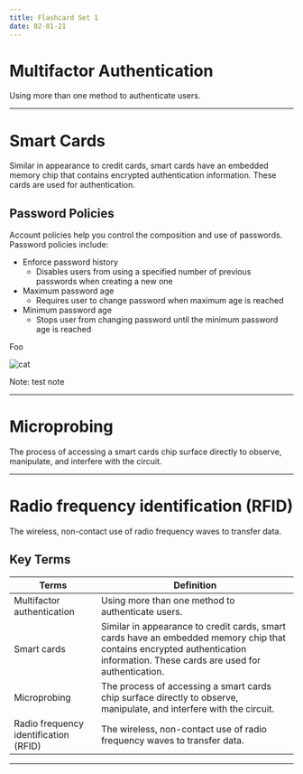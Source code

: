 ```yaml
---
title: Flashcard Set 1
date: 02-01-21
---
```


# Multifactor Authentication

Using more than one method to authenticate users.

---

# Smart Cards

Similar in appearance to credit cards, smart cards have an embedded memory chip that contains encrypted authentication information. These cards are used for authentication.

## Password Policies

Account policies help you control the composition and use of passwords. Password policies include:

- Enforce password history
  - Disables users from using a specified number of previous passwords when creating a new one
- Maximum password age
  - Requires user to change password when maximum age is reached
- Minimum password age
  - Stops user from changing password until the minimum password age is reached

Foo

![cat](sub/cat.jpg)

Note: test note

---

# Microprobing

The process of accessing a smart cards chip surface directly to observe, manipulate, and interfere with the circuit.

---

# Radio frequency identification (RFID)

The wireless, non-contact use of radio frequency waves to transfer data.

## Key Terms

| Terms                                 | Definition                                                                                                                                                                   |
| ------------------------------------- | ---------------------------------------------------------------------------------------------------------------------------------------------------------------------------- |
| Multifactor authentication            | Using more than one method to authenticate users.                                                                                                                            |
| Smart cards                           | Similar in appearance to credit cards, smart cards have an embedded memory chip that contains encrypted authentication information. These cards are used for authentication. |
| Microprobing                          | The process of accessing a smart cards chip surface directly to observe, manipulate, and interfere with the circuit.                                                         |
| Radio frequency identification (RFID) | The wireless, non-contact use of radio frequency waves to transfer data.                                                                                                     |

---
